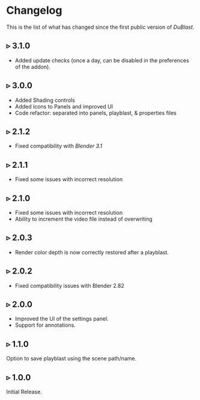 # Changelog

This is the list of what has changed since the first public version of *DuBlast*.

## ▹ 3.1.0

- Added update checks (once a day, can be disabled in the preferences of the addon).

## ▹ 3.0.0

- Added Shading controls
- Added icons to Panels and improved UI
- Code refactor: separated into panels, playblast, & properties files

## ▹ 2.1.2

- Fixed compatibility with *Blender 3.1*

## ▹ 2.1.1

- Fixed some issues with incorrect resolution

## ▹ 2.1.0

- Fixed some issues with incorrect resolution
- Ability to increment the video file instead of overwriting

## ▹ 2.0.3

- Render color depth is now correctly restored after a playblast.

## ▹ 2.0.2

- Fixed compatibility issues with Blender 2.82

## ▹ 2.0.0

- Improved the UI of the settings panel.
- Support for annotations.

## ▹ 1.1.0

Option to save playblast using the scene path/name.

## ▹ 1.0.0

Initial Release.
